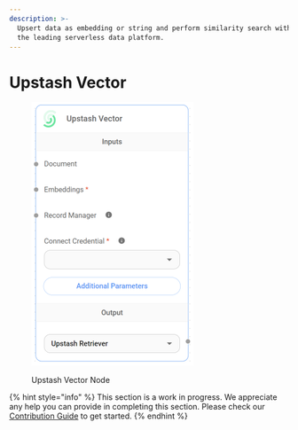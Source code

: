 ```yaml
---
description: >-
  Upsert data as embedding or string and perform similarity search with Upstash,
  the leading serverless data platform.
---
```


# Upstash Vector

<figure><img src="../../../.gitbook/assets/image (164).png" alt="" width="293"><figcaption><p>Upstash Vector Node</p></figcaption></figure>

{% hint style="info" %}
This section is a work in progress. We appreciate any help you can provide in completing this section. Please check our [Contribution Guide](https://toi500.gitbook.io/flowise-docs/\~/changes/8jXR0fgKTRRTOfbueBkZ/contributing) to get started.
{% endhint %}
